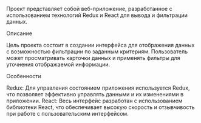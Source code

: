  Проект представляет собой веб-приложение, разработанное с использованием технологий Redux и React для вывода и фильтрации данных.

Описание

Цель проекта состоит в создании интерфейса для отображения данных с возможностью фильтрации по заданным критериям. Пользователь может просматривать карточки данных и применять фильтры для уточнения отображаемой информации.

Особенности

Redux: Для управления состоянием приложения используется Redux, что позволяет эффективно управлять данными и их изменениями в приложении.
React: Весь интерфейс разработан с использованием библиотеки React, что обеспечивает высокую скорость и отзывчивость при работе с пользовательским интерфейсом.
